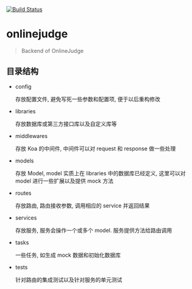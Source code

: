 [![Build Status](https://travis-ci.com/ruiming/onlinejudge-backend.svg?token=HtvQHFsSPpCoU81PmGeh&branch=develop)](https://travis-ci.com/ruiming/onlinejudge-backend)


# onlinejudge

> Backend of OnlineJudge



## 目录结构

- config

  存放配置文件, 避免写死一些参数和配置项, 便于以后重构修改

- libraries

  存放数据库或第三方接口库以及自定义库等

- middlewares

  存放 Koa 的中间件, 中间件可以对 request 和 response 做一些处理

- models

  存放 Model, model 实质上在 libraries 中的数据库已经定义, 这里可以对 model 进行一些扩展以及提供 mock 方法

- routes

  存放路由, 路由接收参数, 调用相应的 service 并返回结果

- services

  存放服务, 服务会操作一个或多个 model. 服务提供方法给路由调用

- tasks

  一些任务, 如生成 mock 数据和初始化数据库

- tests

  针对路由的集成测试以及针对服务的单元测试



